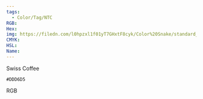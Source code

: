```yaml
---
tags:
  - Color/Tag/NTC
RGB:
Hex:
img: https://filedn.com/l0hpzxl1f01yT7GHxtF8cyk/Color%20Snake/standard_csv_to_svg/DDD6D5.svg
CMYK:
HSL:
Name:
---
```

Swiss Coffee
```palette
#DDD6D5
```
RGB
